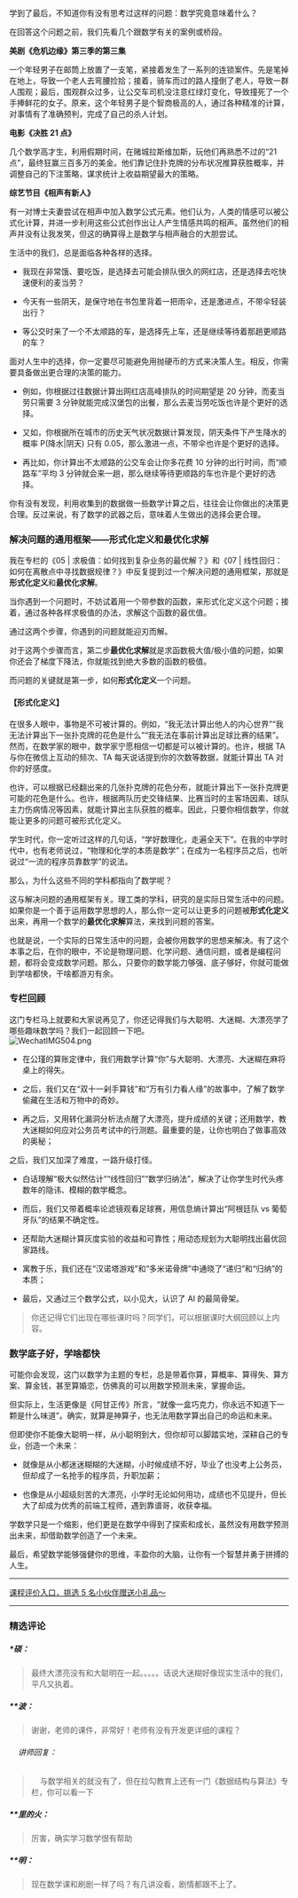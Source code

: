 <p data-nodeid="713" class="">学到了最后，不知道你有没有思考过这样的问题：数学究竟意味着什么？</p>
<p data-nodeid="714">在回答这个问题之前，我们先看几个跟数学有关的案例或桥段。</p>
<p data-nodeid="715"><strong data-nodeid="792">美剧《危机边缘》第三季的第三集</strong></p>
<p data-nodeid="716">一个年轻男子在邮筒上放置了一支笔，紧接着发生了一系列的连锁案件。先是笔掉在地上，导致一个老人去弯腰捡拾；接着，骑车而过的路人撞倒了老人，导致一群人围观；最后，围观群众过多，让公交车司机没注意红绿灯变化，导致撞死了一个手捧鲜花的女子。原来，这个年轻男子是个智商极高的人，通过各种精准的计算，对事情有了准确预判，完成了自己的杀人计划。</p>
<p data-nodeid="717"><strong data-nodeid="797">电影《决胜 21 点》</strong></p>
<p data-nodeid="718">几个数学高才生，利用假期时间，在赌城拉斯维加斯，玩他们再熟悉不过的“21点”，最终狂赢三百多万的美金。他们靠记住扑克牌的分布状况推算获胜概率，并调整自己的下注策略，谋求统计上收益期望最大的策略。</p>
<p data-nodeid="719"><strong data-nodeid="802">综艺节目《相声有新人》</strong></p>
<p data-nodeid="720">有一对博士夫妻尝试在相声中加入数学公式元素。他们认为，人类的情感可以被公式化计算，并进一步利用这些公式创作出让人产生情感共鸣的相声。虽然他们的相声并没有让我发笑，但这的确算得上是数学与相声融合的大胆尝试。</p>
<p data-nodeid="721">生活中的我们，总是面临各种各样的选择。</p>
<ul data-nodeid="722">
<li data-nodeid="723">
<p data-nodeid="724">我现在非常饿、要吃饭，是选择去可能会排队很久的网红店，还是选择去吃快速便利的麦当劳？</p>
</li>
<li data-nodeid="725">
<p data-nodeid="726">今天有一些阴天，是保守地在书包里背着一把雨伞，还是激进点，不带伞轻装出行？</p>
</li>
<li data-nodeid="727">
<p data-nodeid="728">等公交时来了一个不太顺路的车，是选择先上车，还是继续等待着那趟更顺路的车？</p>
</li>
</ul>
<p data-nodeid="729">面对人生中的选择，你一定要尽可能避免用抛硬币的方式来决策人生。相反，你需要具备做出更合理的决策的能力。</p>
<ul data-nodeid="730">
<li data-nodeid="731">
<p data-nodeid="732">例如，你根据过往数据计算出网红店高峰排队的时间期望是 20 分钟，而麦当劳只需要 3 分钟就能完成汉堡包的出餐，那么去麦当劳吃饭也许是个更好的选择。</p>
</li>
<li data-nodeid="733">
<p data-nodeid="734">又如，你根据所在城市的历史天气状况数据计算发现，阴天条件下产生降水的概率 P(降水|阴天) 只有 0.05，那么激进一点，不带伞也许是个更好的选择。</p>
</li>
<li data-nodeid="735">
<p data-nodeid="736">再比如，你计算出不太顺路的公交车会让你多花费 10 分钟的出行时间，而“顺路车”平均 3 分钟就会来一趟，那么继续等待更顺路的车也许是个更好的选择。</p>
</li>
</ul>
<p data-nodeid="737">你有没有发现，利用收集到的数据做一些数学计算之后，往往会让你做出的决策更合理。反过来说，有了数学的武器之后，意味着人生做出的选择会更合理。</p>
<h3 data-nodeid="738">解决问题的通用框架——形式化定义和最优化求解</h3>
<p data-nodeid="739">我在专栏的《05 | 求极值：如何找到复杂业务的最优解？》和《07 | 线性回归：如何在离散点中寻找数据规律？》中反复提到过一个解决问题的通用框架，那就是<strong data-nodeid="835">形式化定义</strong>和<strong data-nodeid="836">最优化求解</strong>。</p>
<p data-nodeid="740">当你遇到一个问题时，不妨试着用一个带参数的函数，来形式化定义这个问题；接着，通过各种各样求极值的办法，求解这个函数的最优值。</p>
<p data-nodeid="741">通过这两个步骤，你遇到的问题就能迎刃而解。</p>
<p data-nodeid="742">对于这两个步骤而言，第二步<strong data-nodeid="844">最优化求解</strong>就是求函数极大值/极小值的问题，如果你还会了梯度下降法，你就能找到绝大多数的函数的极值。</p>
<p data-nodeid="743">而问题的关键就是第一步，如何<strong data-nodeid="850">形式化定义</strong>一个问题。</p>
<h4 data-nodeid="744">【形式化定义】</h4>
<p data-nodeid="745">在很多人眼中，事物是不可被计算的。例如，“我无法计算出他人的内心世界”“我无法计算出下一张扑克牌的花色是什么”“我无法在事前计算出足球比赛的结果”。然而，在数学家的眼中，数学家宁愿相信一切都是可以被计算的。也许，根据 TA 与你在微信上互动的频次、TA 每天说话提到你的次数等数据，就能计算出 TA 对你的好感度。</p>
<p data-nodeid="746">也许，可以根据已经翻出来的几张扑克牌的花色分布，就能计算出下一张扑克牌更可能的花色是什么。也许，根据两队历史交锋结果、比赛当时的主客场因素、球队主力伤病情况等因素，就能计算出主队获胜的概率。因此，只要你相信数学，你就能让更多的问题可被形式化定义。</p>
<p data-nodeid="747">学生时代，你一定听过这样的几句话，“学好数理化，走遍全天下”。在我的中学时代中，也有老师说过，“物理和化学的本质是数学”；在成为一名程序员之后，也听说过“一流的程序员靠数学”的说法。</p>
<p data-nodeid="748">那么，为什么这些不同的学科都指向了数学呢？</p>
<p data-nodeid="749">这与解决问题的通用框架有关。理工类的学科，研究的是实际日常生活中的问题。如果你是一个善于运用数学思想的人，那么你一定可以让更多的问题被<strong data-nodeid="865">形式化定义</strong>出来，再用一个数学的<strong data-nodeid="866">最优化求解</strong>算法，来找到问题的答案。</p>
<p data-nodeid="750">也就是说，一个实际的日常生活中的问题，会被你用数学的思想来解决。有了这个本事之后，在你的眼中，不论是物理问题、化学问题、通信问题，或者是编程问题，都将会变成数学问题。那么，只要你的数学能力够强、底子够好，你就可能做到学啥都快，干啥都游刃有余。</p>
<h3 data-nodeid="751">专栏回顾</h3>
<p data-nodeid="16576" class="">这门专栏马上就要和大家说再见了，你还记得我们与大聪明、大迷糊、大漂亮学了哪些趣味数学吗？我们一起回顾一下吧。<br>
<img src="https://s0.lgstatic.com/i/image2/M01/05/1C/CgpVE1_79_yAPs3vAAEKkj94p7M782.png" alt="WechatIMG504.png" data-nodeid="16581"></p>




































<ul data-nodeid="3145">
<li data-nodeid="3146">
<p data-nodeid="3147">在公瑾的算账定律中，我们用数学计算“你”与大聪明、大漂亮、大迷糊在麻将桌上的得失。</p>
</li>
<li data-nodeid="3148">
<p data-nodeid="3149">之后，我们又在“双十一剁手算钱”和“万有引力看人缘”的故事中，了解了数学偷藏在生活和万物中的奇妙。</p>
</li>
<li data-nodeid="3150">
<p data-nodeid="3151">再之后，又用转化漏洞分析法点醒了大漂亮，提升成绩的关键；还用数学，教大迷糊如何应对公务员考试中的行测题。最重要的是，让你也明白了做事高效的奥秘；</p>
</li>
</ul>











<p data-nodeid="760">之后，我们又加深了难度，一路升级打怪。</p>
<ul data-nodeid="761">
<li data-nodeid="762">
<p data-nodeid="763">白话理解“极大似然估计”“线性回归”“数学归纳法”，解决了让你学生时代头疼数年的隐讳、模糊的数学概念。</p>
</li>
<li data-nodeid="764">
<p data-nodeid="765">而后，我们又带着概率论滤镜观看足球赛，用信息熵计算出“阿根廷队 vs 葡萄牙队”的结果不确定性。</p>
</li>
<li data-nodeid="766">
<p data-nodeid="767">还帮助大迷糊计算灰度实验的收益和可靠性；用动态规划为大聪明找出最优回家路线。</p>
</li>
<li data-nodeid="768">
<p data-nodeid="769">寓教于乐，我们还在“汉诺塔游戏”和“多米诺骨牌”中通晓了“递归”和“归纳”的本质；</p>
</li>
<li data-nodeid="770">
<p data-nodeid="771">最后，又通过三个数学公式，以小见大，认识了 AI 的最简骨架。</p>
</li>
</ul>
<blockquote data-nodeid="17873">
<p data-nodeid="17874" class="te-preview-highlight">你还记得它们出现在哪些课时吗？同学们，可以根据课时大纲回顾以上内容。</p>
</blockquote>







<h3 data-nodeid="1253">数学底子好，学啥都快</h3>


<p data-nodeid="775">可能你会发现，这门以数学为主题的专栏，总是带着你算，算概率、算得失、算方案、算金钱，甚至算婚恋，仿佛真的可以用数学预测未来，掌握命运。</p>
<p data-nodeid="776">但实际上，生活更像是《阿甘正传》所言，“就像一盒巧克力，你永远不知道下一颗是什么味道”。确实，就算是神算子，也无法用数学算出自己的命运和未来。</p>
<p data-nodeid="777">但即使你不能像大聪明一样，从小聪明到大，但你却可以脚踏实地，深耕自己的专业，创造一个未来：</p>
<ul data-nodeid="778">
<li data-nodeid="779">
<p data-nodeid="780">就像是从小都迷迷糊糊的大迷糊，小时候成绩不好，毕业了也没考上公务员，但却成了一名抢手的程序员，升职加薪；</p>
</li>
<li data-nodeid="781">
<p data-nodeid="782">也像是从小超级刻苦的大漂亮，小学时无论如何用功，成绩也不见提升，但长大了却成为优秀的前端工程师，遇到靠谱哥，收获幸福。</p>
</li>
</ul>
<p data-nodeid="783">学数学只是一个缩影，他们更是在数学中得到了探索和成长，虽然没有用数学预测出未来，却借助数学创造了一个未来。</p>
<p data-nodeid="784">最后，希望数学能够强健你的思维，丰盈你的大脑，让你有一个智慧并勇于拼搏的人生。</p>
<hr data-nodeid="785">
<p data-nodeid="786" class=""><a href="https://wj.qq.com/s2/7812549/4cd8/" data-nodeid="890">课程评价入口，挑选 5 名小伙伴赠送小礼品～</a></p>

---

### 精选评论

##### *硕：
> 最终大漂亮没有和大聪明在一起。。。。。话说大迷糊好像现实生活中的我们，平凡又执着。

##### **波：
> 谢谢，老师的课件，非常好！老师有没有开发更详细的课程？

 ###### &nbsp;&nbsp;&nbsp; 讲师回复：
> &nbsp;&nbsp;&nbsp; 与数学相关的就没有了，但在拉勾教育上还有一门《数据结构与算法》专栏，你可以看一下

##### **里的火：
> 厉害，确实学习数学很有帮助

##### **明：
> 现在数学课和刷剧一样了吗？有几讲没看，剧情都跟不上了。

